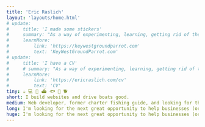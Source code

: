 ```yaml
---
title: 'Eric Raslich'
layout: 'layouts/home.html'
# update:
#     title: 'I made some stickers'
#     summary: "As a way of experimenting, learning, getting rid of the stickers I already made... I made a website! Check it out and if you dig the design, I'd love to see what you do with it!"
#     learnMore:
#         link: 'https://keywestgroundparrot.com'
#         text: 'KeyWestGroundParrot.com'
# update:
#     title: 'I have a CV'
#     # summary: "As a way of experimenting, learning, getting rid of the stickers I already made... I made a website! Check it out and if you dig the design, I'd love to see what you do with it!"
#     learnMore:
#         link: 'https://ericraslich.com/cv'
#         text: 'CV'
tiny: ☕️ 💻 💼 ⛴️ 🐟 🍍 🐕
short: I build websites and drive boats good.
medium: Web developer, former charter fishing guide, and looking for the next great opportunity.
long: I'm looking for the next great opportunity to help businesses (or governments or non-profits!) solve technological problems in ways that maximize value for everyone involved. Whether that means increasing profit and customer satisfaction, more efficiently reaching the audience you want to, or decreasing your costs to provide services to the public.
huge: I'm looking for the next great opportunity to help businesses (or governments or non-profits!) solve technological problems in ways that maximize value for everyone involved. Whether that means increasing profit and customer satisfaction, more efficiently reaching the audience you want to, or decreasing your costs to provide services to the public. I can work within your constraints and help you manage large or small projects, or just act as an individual contributor or subject matter expert. I have a Master of Science degree in Information Systems - Business Cybersecurity from Florida International University and a Bachelor of Science degree in Zoology - Marine Biology from Michigan State University.
---
```

